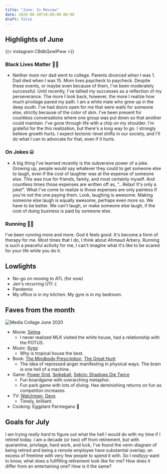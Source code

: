 ```yaml
---
title: "June: In Review"
date: 2020-06-30T10:00:00-00:00
draft: false
---
```




## Highlights of June

{{< instagram CBdbQxwlPww >}}

### Black Lives Matter ✊🏾

- Neither mom nor dad went to college. Parents divorced when I was 1. Dad died when I was 15. Mom lives paycheck to paycheck. Despite these events, or maybe even because of them, I've been moderately successful. Until recently, I've tallied my successes as a reflection of my perseverance. The more I look back, however, the more I realize how much privilage paved my path. I am a white male who grew up in the deep south. I've had doors open for me that were walls for someone else, strictly because of the color of skin. I've been present for countless conversations where one group was put down so that another could maintain. I've gone through life with a chip on my shoulder. I'm grateful for the this realization, but there's a long way to go. I strongly believe growth hurts. I expect tectonic-level shifts in our society, and I'll do what I can to advocate for that, even if it hurts.

### On Jokes 🤐

- A big thing I've learned recently is the subversive power of a joke. Growing up, people would say whatever they could to get someone else to laugh, even if the cost of laughter was at the expense of someone else. This was true for friends, family, and most certainly myself. And countless times those expenses are written off as, "...Relax! It's only a joke!". What I've come to realize is those expenses are only painless if you're not the one paying them. Look, laughing is awesome. Making someone else laugh is equally awesome, perhaps even more so. We have to be better. We can't laugh, or make someone else laugh, if the cost of duing business is paid by someone else.

### Running 🏃‍♂️

I've been running more and more. God it feels good. It's become a form of therapy for me. Most times that I do, I think about Ahmaud Arbery. Running is such a peaceful activity for me, I can't imagine what it's like to be scared for your life while you do it.

## Lowlights

- No-go on moving to ATL (for now)
- Jen's recurring UTI :(
- Pandemic
- My office is in my kitchen. My gym is in my bedroom.

## Faves from the month

![Media Collage June 2020](/images/2020-june/media_collage_june_png.png)

- Movie: [Selma](https://www.youtube.com/watch?v=aSGFt6w0wok)
  - I never realized MLK visited the white house, had a relationship with the POTUS.
- Music: [Kygo](https://www.youtube.com/watch?v=A57B7B6w3kw)
  - Why is tropical house the best.
- Book: [The Mindbody Prescription](https://www.amazon.com/dp/B01MYLUMR8/ref=dp-kindle-redirect?_encoding=UTF8&btkr=1), [The Great Hunt](https://www.goodreads.com/book/show/233649.The_Great_Hunt)
  - The idea of repressed anger manifesting in physical ways. The brain is one hell of a machine.
- Game: [Power Grid](https://boardgamegeek.com/boardgame/2651/power-grid), [Spikeball](https://www.amazon.com/Spikeball-Pro-Kit-Tournament-Upgraded/dp/B01M0XJYVO/ref=sr_1_2?dchild=1&keywords=spikeball+pro&qid=1594589465&sr=8-2), [Sekiro: Shadows Die Twice](https://www.youtube.com/watch?v=rXMX4YJ7Lks)
  - Fun boardgame with overarching metaphor.
  - Fun park game with lots of diving. Has deminishing returns on fun as competiton increases.
- TV: [Watchmen](https://www.youtube.com/watch?v=zymgtV99Rko), [Devs](https://www.youtube.com/watch?v=Fp9LMsI6uJ8)
  - Timely, brilliant.
- Cooking: Eggplant Parmegano 🥘

## Goals for July

I am trying _really hard_ to figure out what the hell I would do with my time if I retired today. I am a decade (or two) off from retirement, but with quarantine, privilage, hard work, and luck, I've found the venn-diagram of being retired and being a remote employee have substantial overlap; an excess of freetime with very few people to spend it with. So I _reallyyy_ want to know, what does a fullfilling retirement look like for me? How does it differ from an entertaining one? How is it the same?
